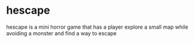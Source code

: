 # hescape
hescape is a mini horror game that has a player explore a small map while avoiding a monster and find a way to escape
